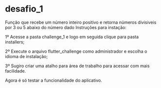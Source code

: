 # desafio_1
Função que recebe um número inteiro positivo e retorna números divisiveis por 3 ou 5 abaixo do número dado
Instruções para instação:

1º Acesse a pasta challenge_1 e logo em seguida clique para pasta installers;

2º Execute o arquivo flutter_challenge como administrador e escolha o idioma de instalação;

3º Sugiro criar uma atalho para área de trabalho para acessar com mais facilidade.

Agora é só testar a funcionalidade do aplicativo.
